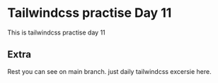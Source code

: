 # Tailwindcss practise Day 11

This is tailwindcss practise day 11

## Extra

Rest you can see on main branch. just daily tailwindcss excersie here.
